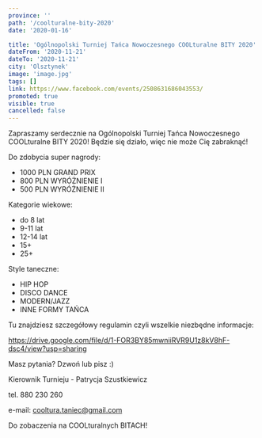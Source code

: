```yaml
---
province: ''
path: '/coolturalne-bity-2020'
date: '2020-01-16'

title: 'Ogólnopolski Turniej Tańca Nowoczesnego COOLturalne BITY 2020'
dateFrom: '2020-11-21'
dateTo: '2020-11-21'
city: 'Olsztynek'
image: 'image.jpg'
tags: []
link: https://www.facebook.com/events/2508631686043553/
promoted: true
visible: true
cancelled: false
---
```

Zapraszamy serdecznie na Ogólnopolski Turniej Tańca Nowoczesnego 
COOLturalne BITY 2020! Będzie się działo, więc nie może Cię zabraknąć!

Do zdobycia super nagrody:
- 1000 PLN GRAND PRIX
- 800 PLN WYRÓŻNIENIE I
- 500 PLN WYRÓŻNIENIE II

Kategorie wiekowe:
- do 8 lat
- 9-11 lat
- 12-14 lat
- 15+
- 25+

Style taneczne:
- HIP HOP
- DISCO DANCE
- MODERN/JAZZ
- INNE FORMY TAŃCA

Tu znajdziesz szczegółowy regulamin czyli wszelkie niezbędne informacje:

https://drive.google.com/file/d/1-FOR3BY85mwniiRVR9U1z8kV8hF-dsc4/view?usp=sharing

Masz pytania? Dzwoń lub pisz :)

Kierownik Turnieju - Patrycja Szustkiewicz 

tel. 880 230 260

e-mail: cooltura.taniec@gmail.com

Do zobaczenia na COOLturalnych BITACH!
